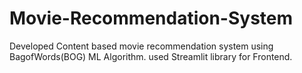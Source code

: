 # Movie-Recommendation-System
Developed Content based movie recommendation system using BagofWords(BOG) ML Algorithm. used Streamlit library for Frontend.
